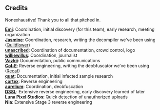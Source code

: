 ## Credits
Nonexhaustive! Thank you to all that pitched in.

[**Emi**](https://github.com/emilyploszaj/): Coordination, initial discovery (for this team), early research, meeting organization  
[**Jasmine**](https://github.com/jaskarth/): Coordination, research, writing the decompiler we've been using ([Quiltflower](https://github.com/QuiltMC/quiltflower/))  
[**unascribed**](https://github.com/unascribed/): Coordination of documentation, crowd control, logo  
[**williewillus**](https://github.com/williewillus/): Coordination, journalist  
[**Vazkii**](https://github.com/vazkii/): Documentation, public communications  
[**Col-E**](https://github.com/Col-E/): Reverse engineering, writing the deobfuscator we've been using ([Recaf](https://www.coley.software/Recaf/))  
[**quat**](https://github.com/quat1024/): Documentation, initial infected sample research  
[**cortex**](https://github.com/mcrcortex/): Reverse engineering  
[**aurelium**](https://github.com/autumnaurelium/): Coordination, deobfuscation  
[**D3SL**](https://github.com/D3SL/): Extensive reverse engineering, early discovery learned of later  
[**Luna Pixel Studios**](https://lunapixelstudios.github.io/): Quick detection of unauthorized uploads  
**Nia**: Extensive Stage 3 reverse engineering  
